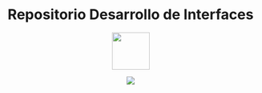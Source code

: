 <h1 align="center"> Repositorio Desarrollo de Interfaces </h1>
<p align="center"> <img height=75 src="https://cpr.afundacion.org/inicio/wp-content/themes/Nexus/images/obc_header.png"></p>
<p align="center"> <img src="https://img.shields.io/badge/status-in%20progress-green">
</p>



